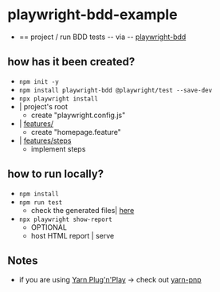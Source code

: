 # playwright-bdd-example

* == project / run BDD tests -- via -- [playwright-bdd](https://github.com/vitalets/playwright-bdd)  

## how has it been created?

* `npm init -y`
* `npm install playwright-bdd @playwright/test --save-dev`
* `npx playwright install`
* | project's root
  * create "playwright.config.js"
* | [features/](features)
  * create "homepage.feature"
* | [features/steps](features/steps)
  * implement steps

## how to run locally?

* `npm install`
* `npm run test`
  * check the generated files| [here](.features-gen)
* `npx playwright show-report`
  * OPTIONAL
  * host HTML report | serve

## Notes

* if you are using [Yarn Plug'n'Play](https://yarnpkg.com/features/pnp) -> check out [yarn-pnp](https://github.com/vitalets/playwright-bdd-example/tree/yarn-pnp)
